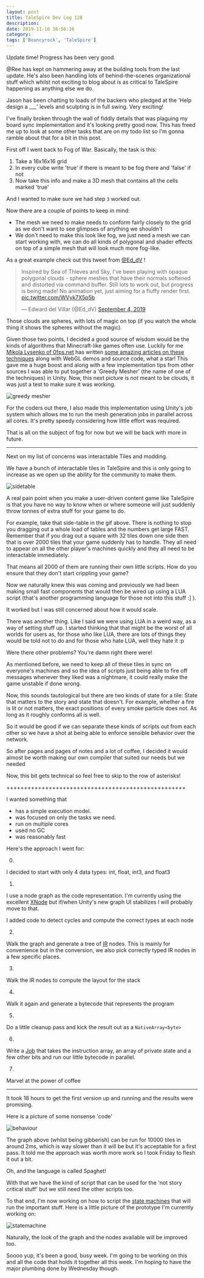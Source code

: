 ```yaml
---
layout: post
title: TaleSpire Dev Log 128
description:
date: 2019-11-16 16:56:16
category:
tags: ['Bouncyrock', 'TaleSpire']
---
```


Update time! Progress has been very good.

@Ree has kept on hammering away at the building tools from the last update. He's also been handling lots of behind-the-scenes organizational stuff which whilst not exciting to blog about is as critical to TaleSpire happening as anything else we do.

Jason has been chatting to loads of the backers who pledged at the 'Help design a ___' levels and sculpting is in full swing. Very exciting!


I've finally broken through the wall of fiddly details that was plaguing my board sync implementation and it's looking pretty good now. This has freed me up to look at some other tasks that are on my todo list so I'm gonna ramble about that for a bit in this post.

First off I went back to Fog of War. Basically, the task is this:

1. Take a 16x16x16 grid
2. In every cube write 'true' if there is meant to be fog there and 'false' if not
3. Now take this info and make a 3D mesh that contains all the cells marked 'true'

And I wanted to make sure we had step `3` worked out.

Now there are a couple of points to keep in mind:

- The mesh we need to make needs to conform fairly closely to the grid as we don't want to see glimpses of anything we shouldn't
- We don't need to make this look like fog, we just need a mesh we can start working with, we can do all kinds of polygonal and shader effects on top of a simple mesh that will look much more fog-like.

As a great example check out this tweet from [@Ed_dV](https://twitter.com/Ed_dV) !

<blockquote class="twitter-tweet"><p lang="en" dir="ltr">Inspired by Sea of Thieves and Sky, I&#39;ve been playing with opaque polygonal clouds - sphere meshes that have their normals softened and distorted via command buffer. Still lots to work out, but progress is being made! No animation yet, just aiming for a fluffy render first. <a href="https://t.co/WVyk7X5p5b">pic.twitter.com/WVyk7X5p5b</a></p>&mdash; Edward del Villar (@Ed_dV) <a href="https://twitter.com/Ed_dV/status/1169153878841004033?ref_src=twsrc%5Etfw">September 4, 2019</a></blockquote> <script async src="https://platform.twitter.com/widgets.js" charset="utf-8"></script>

Those clouds are spheres, with lots of magic on top (if you watch the whole thing it shows the spheres without the magic).

Given those two points, I decided a good source of wisdom would be the kinds of algorithms that Minecraft-like games often use. Luckily for me [Mikola Lysenko of 0fps.net](https://0fps.net) has written [some amazing articles on these techniques](https://0fps.net/category/programming/voxels/page/1/) along with WebGL demos and source code, what a star! This gave me a huge boost and along with a few implementation tips from other sources I was able to put together a 'Greedy Mesher' (the name of one of the techniques) in Unity. Now, this next picture is *not* meant to be clouds, it was just a test to make sure it was working.

![greedy mesher](/assets/images/jobifiedMesher0.png)

For the coders out there, I also made this implementation using Unity's job system which allows me to run the mesh generation jobs in parallel across all cores. It's pretty speedy considering how little effort was required.

That is all on the subject of fog for now but we will be back with more in future.

-------

Next on my list of concerns was interactable Tiles and modding.

We have a bunch of interactable tiles in TaleSpire and this is only going to increase as we open up the ability for the community to make them.

![sidetable](/assets/videos/sideTable0.gif)

A real pain point when you make a  user-driven content game like TaleSpire is that you have no way to know when or where someone will just suddenly throw tonnes of extra stuff for your game to do.

For example, take that side-table in the gif above. There is nothing to stop you dragging out a whole load of tables and the numbers get large FAST. Remember that if you drag out a square with 32 tiles down one side then that is over 2000 tiles that your game suddenly has to handle. They all need to appear on all the other player's machines quickly and they all need to be interactable immediately.

That means all 2000 of them are running their own little scripts. How do you ensure that they don't start crippling your game?

Now we naturally knew this was coming and previously we had been making small fast components that would then be wired up using a LUA script (that's another programming language for those not into this stuff :] ).

It worked but I was still concerned about how it would scale.

There was another thing. Like I said we were using LUA in a weird way, as a way of setting stuff up. I started thinking that that might be the worst of all worlds for users as, for those who like LUA, there are lots of things they would be told not to do and for those who hate LUA, well they hate it :p

Were there other problems? You're damn right there were!

As mentioned before, we need to keep all of these tiles in sync on everyone's machines and so the idea of scripts just being able to fire off messages whenever they liked was a nightmare, it could really make the game unstable if done wrong.

Now, this sounds tautological but there are two kinds of state for a tile: State that matters to the story and state that doesn't. For example, whether a fire is lit or not matters, the exact positions of every smoke particle does not. As long as it roughly conforms all is well.

So it would be good if we can separate these kinds of scripts out from each other so we have a shot at being able to enforce sensible behavior over the network.

So after pages and pages of notes and a lot of coffee, I decided it would almost be worth making our own compiler that suited our needs but we needed

Now, this bit gets technical so feel free to skip to the row of asterisks!

+++++++++++++++++++++++++++++++++++++++++++++++++++

I wanted something that

- has a simple execution model.
- was focused on only the tasks we need.
- run on multiple cores
- used no GC
- was reasonably fast

Here's the approach I went for:

0.
I decided to start with only 4 data types: int, float, int3, and float3

1.
I use a node graph as the code representation. I'm currently using the excellent [XNode](https://github.com/Siccity/xNode) but if/when Unity's new graph UI stabilizes I will probably move to that.

I added code to detect cycles and compute the correct types at each node

2.
Walk the graph and generate a tree of [IR](https://en.wikipedia.org/wiki/Intermediate_representation) nodes. This is mainly for convenience but in the conversion, we also pick correctly typed IR nodes in a few specific places.

3.
Walk the IR nodes to compute the layout for the stack

4.
Walk it again and generate a bytecode that represents the program

5.
Do a little cleanup pass and kick the result out as a `NativeArray<byte>`

6.
Write a [Job](https://docs.unity3d.com/2018.3/Documentation/Manual/JobSystem.html) that takes the instruction array, an array of private state and a few other bits and run our little bytecode in parallel.

7.
Marvel at the power of coffee


***************************************************

It took 18 hours to get the first version up and running and the results were promising.

Here is a picture of some nonsense 'code'

![behaviour](/assets/images/spaghet0.png)

The graph above (whilst being gibberish) can be run for 10000 tiles in around 2ms, which is way slower than it will be but it's acceptable for a first pass. It told me the approach was worth more work so I took Friday to flesh it out a bit.

Oh, and the language is called Spaghet!

With that we have the kind of script that can be used for the 'not story critical stuff' but we still need the other scripts too.

To that end, I'm now working on how to script the [state machines](https://en.wikipedia.org/wiki/Finite-state_machine) that will run the important stuff. Here is a little picture of the prototype I'm currently working on:

![statemachine](/assets/images/spaghet2.png)

Naturally, the look of the graph and the nodes available will be improved too.

Soooo yup, it's been a good, busy week. I'm going to be working on this and all the code that holds it together all this week. I'm hoping to have the major plumbing done by Wednesday though.
